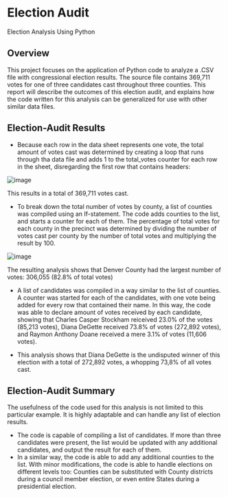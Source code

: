 # Election Audit
Election Analysis Using Python

## Overview 
This project focuses on the application of Python code to analyze a .CSV file with congressional election results. The source file contains 369,711 votes for one of three candidates cast throughout three counties. This report will describe the outcomes of this election audit, and explains how the code written for this analysis can be generalized for use with other similar data files.

## Election-Audit Results
- Because each row in the data sheet represents one vote, the total amount of votes cast was determined by creating a loop that runs through tha data file and adds 1 to the total_votes counter for each row in the sheet, disregarding the first row that contains headers:

![image](https://user-images.githubusercontent.com/93882635/145748940-ac47bbd6-972b-436e-9f01-7f34e1d123dd.png)

This results in a total of 369,711 votes cast.

- To break down the total number of votes by county, a list of counties was compiled using an If-statement. The code adds counties to the list, and starts a counter for each of them. The percentage of total votes for each county in the precinct was determined by dividing the number of votes cast per county by the number of total votes and multiplying the result by 100.

![image](https://user-images.githubusercontent.com/93882635/145749794-c5bee6bf-c3f8-41d3-ac8c-9648da7b60c3.png)

The resulting analysis shows that Denver County had the largest number of votes: 306,055 (82.8% of total votes)

- A list of candidates was compiled in a way similar to the list of counties. A counter was started for each of the candidates, with one vote being added for every row that contained their name. In this way, the code was able to declare amount of votes received by each candidate, showing that Charles Casper Stockham reiceived 23.0% of the votes (85,213 votes), Diana DeGette received 73.8% of votes (272,892 votes), and Raymon Anthony Doane received a mere 3.1% of votes (11,606 votes).

- This analysis shows that Diana DeGette is the undisputed winner of this election with a total of 272,892 votes, a whopping 73,8% of all votes cast.

## Election-Audit Summary
The usefulness of the code used for this analysis is not limited to this particular example. It is highly adaptable and can handle any list of election results.
- The code is capable of compiling a list of candidates. If more than three candidates were present, the list would be updated with any additional candidates, and output the result for each of them.
- In a similar way, the code is able to add any additional counties to the list. With minor modifications, the code is able to handle elections on different levels too: Counties can be substituted with County districts during a council member election, or even entire States during a presidential election.
